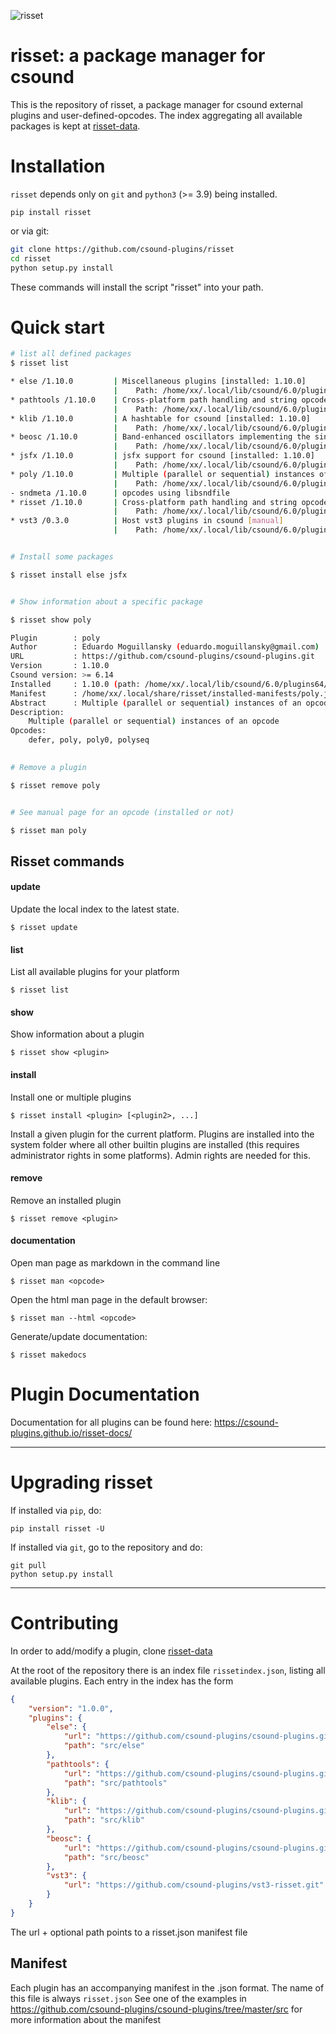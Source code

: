 ![risset](assets/risset-title.png)

# risset: a package manager for csound

This is the repository of risset, a package manager for csound external
plugins and user-defined-opcodes. The index aggregating all available packages is kept 
at [risset-data](https://github.com/csound-plugins/risset-data).

# Installation

`risset` depends only on `git` and `python3` (>= 3.9) being installed. 


```
pip install risset
```

or via git:

```bash
git clone https://github.com/csound-plugins/risset
cd risset
python setup.py install
```

These commands will install the script "risset" into your path.

# Quick start

```bash
# list all defined packages
$ risset list

* else /1.10.0         | Miscellaneous plugins [installed: 1.10.0]
                       |    Path: /home/xx/.local/lib/csound/6.0/plugins64/libelse.so
* pathtools /1.10.0    | Cross-platform path handling and string opcodes [installed: 1.10.0]
                       |    Path: /home/xx/.local/lib/csound/6.0/plugins64/libpathtools.so
* klib /1.10.0         | A hashtable for csound [installed: 1.10.0]
                       |    Path: /home/xx/.local/lib/csound/6.0/plugins64/libklib.so
* beosc /1.10.0        | Band-enhanced oscillators implementing the sine+noise synthesis model [installed: 1.10.0]
                       |    Path: /home/xx/.local/lib/csound/6.0/plugins64/libbeosc.so
* jsfx /1.10.0         | jsfx support for csound [installed: 1.10.0]
                       |    Path: /home/xx/.local/lib/csound/6.0/plugins64/libjsfx.so
* poly /1.10.0         | Multiple (parallel or sequential) instances of an opcode [installed: 1.10.0]
                       |    Path: /home/xx/.local/lib/csound/6.0/plugins64/libpoly.so
- sndmeta /1.10.0      | opcodes using libsndfile
* risset /1.10.0       | Cross-platform path handling and string opcodes [manual]
                       |    Path: /home/xx/.local/lib/csound/6.0/plugins64/librisset.so
* vst3 /0.3.0          | Host vst3 plugins in csound [manual]
                       |    Path: /home/xx/.local/lib/csound/6.0/plugins64/libvst3_plugins.so


# Install some packages

$ risset install else jsfx


# Show information about a specific package

$ risset show poly

Plugin        : poly
Author        : Eduardo Moguillansky (eduardo.moguillansky@gmail.com)
URL           : https://github.com/csound-plugins/csound-plugins.git
Version       : 1.10.0
Csound version: >= 6.14
Installed     : 1.10.0 (path: /home/xx/.local/lib/csound/6.0/plugins64/libpoly.so)
Manifest      : /home/xx/.local/share/risset/installed-manifests/poly.json
Abstract      : Multiple (parallel or sequential) instances of an opcode
Description:
    Multiple (parallel or sequential) instances of an opcode
Opcodes:
    defer, poly, poly0, polyseq

    
# Remove a plugin

$ risset remove poly


# See manual page for an opcode (installed or not)

$ risset man poly


```

## Risset commands

#### update

Update the local index to the latest state.

    $ risset update

#### list

List all available plugins for your platform

    $ risset list

#### show

Show information about a plugin

    $ risset show <plugin>


#### install

Install one or multiple plugins

    $ risset install <plugin> [<plugin2>, ...]

Install a given plugin for the current platform. Plugins are installed into
the system folder where all other builtin plugins are installed (this requires administrator rights in some platforms). Admin rights are needed for this.

#### remove

Remove an installed plugin

    $ risset remove <plugin>

#### documentation

Open man page as markdown in the command line

    $ risset man <opcode>

Open the html man page in the default browser:

    $ risset man --html <opcode>

Generate/update documentation:

    $ risset makedocs


# Plugin Documentation

Documentation for all plugins can be found here: https://csound-plugins.github.io/risset-docs/

-------

# Upgrading risset

If installed via `pip`, do:

    pip install risset -U

If installed via `git`, go to the repository and do:

    git pull
    python setup.py install


-----

# Contributing

In order to add/modify a plugin, clone [risset-data](https://github.com/csound-plugins/risset-data)

At the root of the repository there is an index file `rissetindex.json`, listing all available
plugins. Each entry in the index has the form

```json
{
    "version": "1.0.0",
    "plugins": {
        "else": {
            "url": "https://github.com/csound-plugins/csound-plugins.git",
            "path": "src/else"
        },
        "pathtools": {
            "url": "https://github.com/csound-plugins/csound-plugins.git",
            "path": "src/pathtools"
        },
        "klib": {
            "url": "https://github.com/csound-plugins/csound-plugins.git",
            "path": "src/klib"
        },
        "beosc": {
            "url": "https://github.com/csound-plugins/csound-plugins.git",
            "path": "src/beosc"
        },
        "vst3": {
            "url": "https://github.com/csound-plugins/vst3-risset.git"
        }
    }
}
```

The url + optional path points to a risset.json manifest file

## Manifest

Each plugin has an accompanying manifest in the .json format. The name of this file
is always `risset.json`
See one of the examples in https://github.com/csound-plugins/csound-plugins/tree/master/src for
more information about the manifest

